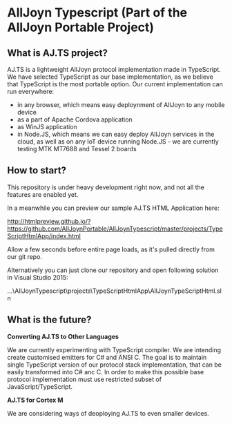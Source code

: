 AllJoyn Typescript (Part of the AllJoyn Portable Project)
=========================================================

What is AJ.TS project?
----------------------

AJ.TS is a lightweight AllJoyn protocol implementation made in TypeScript. We have selected TypeScript as our base implementation, as we believe that TypeScript is the most portable option. Our current implementation can run everywhere:
* in any browser, which means easy deploynment of AllJoyn to any mobile device
* as a part of Apache Cordova application
* as WinJS application
* in Node.JS, which means we can easy deploy AllJoyn services in the cloud, as well as on any IoT device running Node.JS - we are currently testing MTK MT7688 and Tessel 2 boards

How to start?
----------------------

This repository is under heavy development right now, and  not all the features are enabled yet.

In a meanwhile you can preview our sample AJ.TS HTML Application here:

http://htmlpreview.github.io/?https://github.com/AllJoynPortable/AllJoynTypescript/master/projects/TypeScriptHtmlApp/index.html

Allow a few seconds before entire page loads, as it's pulled directly from our git repo.

Alternatively you can just clone our repository and open following solution in Visual Studio 2015:

...\AllJoynTypescript\projects\TypeScriptHtmlApp\AllJoynTypeScriptHtml.sln



What is the future?
-------------------

**Converting AJ.TS to Other Languages**

We are currently experimenting with TypeScript compiler. We are intending create customised emitters for C# and ANSI C. The goal is to maintain single TypeScript version of our protocol stack implementation, that can be easily transformed into C# anc C. In order to make this possible base protocol implementation must use restricted subset of JavaScript/TypeScript.

**AJ.TS for Cortex M**

We are considering ways of deoploying AJ.TS to even smaller devices.

